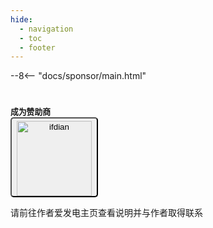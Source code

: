 ```yaml
---
hide:
  - navigation
  - toc
  - footer
---
```


--8<-- "docs/sponsor/main.html"

#

<figure style="margin: 0 auto" markdown>
  <figcaption><span style="font-size: 0.8rem; font-style: normal !important"><strong>成为赞助商</strong></span></figcaption>
  <figcaption class="no-select">
    <button class="md-button md-button--primary" style="padding: 4px 8px 0 8px; border-radius: 5px" title="https://afdian.com/a/SuperManito" onclick="window.open('https://afdian.com/a/SuperManito')">
      <img src="/assets/images/sponsor/ifdian.png" alt="ifdian" style="width: 120px" />
    </button>
  </figcaption>
  <figcaption><p style="color: var(--md-default-fg-color--light)">请前往作者爱发电主页查看说明并与作者取得联系</p></figcaption>
</figure>
